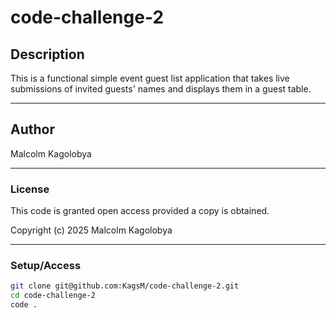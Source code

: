 # code-challenge-2

## Description
This is a functional simple event guest list application that takes live submissions of invited guests' names and displays them in a guest table.

---

## Author
Malcolm Kagolobya

---

### License
This code is granted open access provided a copy is obtained.

Copyright (c) 2025 Malcolm Kagolobya

---

### Setup/Access
```bash
git clone git@github.com:KagsM/code-challenge-2.git
cd code-challenge-2
code .
